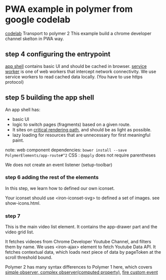 # PWA example in polymer from google codelab

[codelab](https://codelabs.developers.google.com/codelabs/pwa-from-scratch)
Transport to polymer 2
This example build a chrome developer channel skelton in PWA way.

## step 4 configuring the entrypoint

[app shell](https://developers.google.com/web/fundamentals/architecture/app-shell) contains basic UI and should be cached in browser.
[service worker](https://developers.google.com/web/fundamentals/primers/service-workers) is one of web workers that intercept network connectivity. We use service workers to read cached data locally. (You have to use https protocol)

## step 5 building the app shell

An app shell has:

- basic UI
- logic to switch pages (fragments) based on a given route.
- It sites on [critical rendering path](https://developers.google.com/web/fundamentals/performance/critical-rendering-path/), and should be as light as possible.
- lazy loading for resources that are unnecessary for first meaningful paint.

note:
web component dependencies: `bower install --save PolymerElements/app-route#^2`
CSS : `@apply` does not require parentheses

We does not create an event listener (setup-toolbar)

### step 6 adding the rest of the elements

In this step, we learn how to defined our own iconset.

Your iconset should use \<iron-iconset-svg\> to defined a set of images. see show-icons.html.

### step 7

This is the main video list element.
It contains the app-drawer part and the video grid list.

It fetches videoes from Chrome Developer Youtube Channel, and filters them by name.
We uses \<iron-ajax\> element to fetch Youtube Data API.
It fetches contextual data, which loads next piece of data by pageToken at the scroll threshold bound.

Polymer 2 has many syntax differences to Polymer 1 here, which covers [simple observer,
complex observer(computed property)](https://www.polymer-project.org/2.0/docs/devguide/observers),
[fire custom event](https://www.polymer-project.org/2.0/docs/devguide/events#custom-events)
